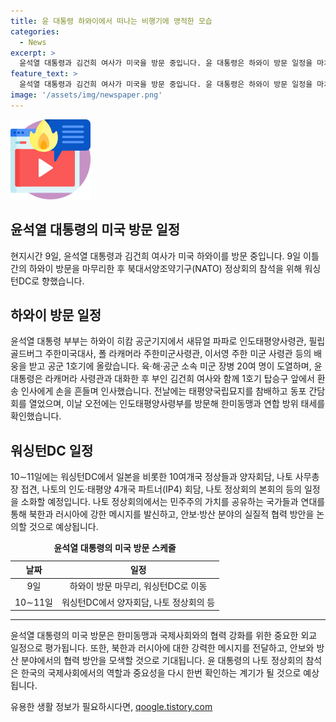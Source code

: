 ```yaml
---
title: 윤 대통령 하와이에서 떠나는 비행기에 영적한 모습
categories:
  - News
excerpt: >
  윤석열 대통령과 김건희 여사가 미국을 방문 중입니다. 윤 대통령은 하와이 방문 일정을 마치고 NATO 정상회의 참석을 위해 워싱턴DC로 출발했습니다. 미군 공군 1호기에 올라타는 장면과 인도태평양사령부를 방문한 윤 대통령의 모습이 담겼습니다. 나토 정상회의에서는 북한과 러시아에 강한 메시지를 발신하고, 안보·방산 분야의 협력 방안을 논의할 것으로 전망됩니다. (출처: SBS Biz)
feature_text: >
  윤석열 대통령과 김건희 여사가 미국을 방문 중입니다. 윤 대통령은 하와이 방문 일정을 마치고 NATO 정상회의 참석을 위해 워싱턴DC로 출발했습니다. 미군 공군 1호기에 올라타는 장면과 인도태평양사령부를 방문한 윤 대통령의 모습이 담겼습니다. 나토 정상회의에서는 북한과 러시아에 강한 메시지를 발신하고, 안보·방산 분야의 협력 방안을 논의할 것으로 전망됩니다. (출처: SBS Biz)
image: '/assets/img/newspaper.png'
---
```


<p><img src="/assets/img/news.png" alt="rentncar 속보" /></p>

<h2 data-ke-size="size26"><b>윤석열 대통령의 미국 방문 일정</b></h2>

<p data-ke-size="size16">현지시간 9일, 윤석열 대통령과 김건희 여사가 미국 하와이를 방문 중입니다. 9일 이틀 간의 하와이 방문을 마무리한 후 북대서양조약기구(NATO) 정상회의 참석을 위해 워싱턴DC로 향했습니다.</p>

<h2 data-ke-size="size24">하와이 방문 일정</h2>

<p data-ke-size="size16">윤석열 대통령 부부는 하와이 히캄 공군기지에서 새뮤얼 파파로 인도태평양사령관, 필립 골드버그 주한미국대사, 폴 라캐머라 주한미군사령관, 이서영 주한 미군 사령관 등의 배웅을 받고 공군 1호기에 올랐습니다. 육·해·공군 소속 미군 장병 20여 명이 도열하며, 윤 대통령은 라캐머라 사령관과 대화한 후 부인 김건희 여사와 함께 1호기 탑승구 앞에서 환송 인사에게 손을 흔들며 인사했습니다. 전날에는 태평양국립묘지를 참배하고 동포 간담회를 열었으며, 이날 오전에는 인도태평양사령부를 방문해 한미동맹과 연합 방위 태세를 확인했습니다.</p>

<h2 data-ke-size="size24">워싱턴DC 일정</h2>

<p data-ke-size="size16">10∼11일에는 워싱턴DC에서 일본을 비롯한 10여개국 정상들과 양자회담, 나토 사무총장 접견, 나토의 인도·태평양 4개국 파트너(IP4) 회담, 나토 정상회의 본회의 등의 일정을 소화할 예정입니다. 나토 정상회의에서는 민주주의 가치를 공유하는 국가들과 연대를 통해 북한과 러시아에 강한 메시지를 발신하고, 안보·방산 분야의 실질적 협력 방안을 논의할 것으로 예상됩니다.</p>

<table>
  <caption><b>윤석열 대통령의 미국 방문 스케줄</b></caption>
  <thead>
    <tr>
      <th style="text-align: center;">날짜</th>
      <th style="text-align: center;">일정</th>
    </tr>
  </thead>
  <tbody>
    <tr>
      <td style="text-align: center;">9일</td>
      <td style="text-align: center;">하와이 방문 마무리, 워싱턴DC로 이동</td>
    </tr>
    <tr>
      <td style="text-align: center;">10∼11일</td>
      <td style="text-align: center;">워싱턴DC에서 양자회담, 나토 정상회의 등</td>
    </tr>
  </tbody>
</table>

<hr>

<p data-ke-size="size16">윤석열 대통령의 미국 방문은 한미동맹과 국제사회와의 협력 강화를 위한 중요한 외교 일정으로 평가됩니다. 또한, 북한과 러시아에 대한 강력한 메시지를 전달하고, 안보와 방산 분야에서의 협력 방안을 모색할 것으로 기대됩니다. 윤 대통령의 나토 정상회의 참석은 한국의 국제사회에서의 역할과 중요성을 다시 한번 확인하는 계기가 될 것으로 예상됩니다.</p>
유용한 생활 정보가 필요하시다면, <a href="https://qoogle.tistory.com" rel="dofollow">qoogle.tistory.com</a>


